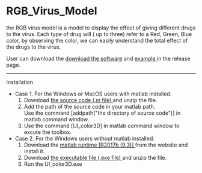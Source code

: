 # RGB_Virus_Model
the RGB virus model is a model to display the effect of giving different drugs to the virus. Each type of drug will ( up to three) refer to a Red, Green, Blue color, by observing the color, we can easily understand the total effect of the drugs to the virus.

User can download the <a href="https://github.com/YunAnGitHub/RGB_Virus_Model/tags"> download the software</a> and <a href="https://github.com/YunAnGitHub/RGB_Virus_Model/releases/tag/Example"> example </a> in the release page.

<hr>
Installation
<ul>
<li>Case 1. For the Windows or MacOS users with matlab installed.
<ol>
<li> Download  <a href="https://github.com/YunAnGitHub/RGB_Virus_Model/tags"> the source code (.m file) </a> and unzip the file. 
<li> Add the path of the source code in your matlab path.<br> 
     Use the command [addpath("the directory of source code")] in matlab command window.
<li> Use the command [UI_color3D] in matlab command window to excute the toolbox. 
</ol>
<li>Case 2. For the Windows users without matlab installed.
<ol>
<li> Download the <a href="https://ch.mathworks.com/products/compiler/matlab-runtime.html"> matlab runtime [R2017b (9.3)] </a> from the website and install it. 
<li> Download  <a href="https://github.com/YunAnGitHub/RGB_Virus_Model/tags"> the executable file (.exe file) </a> and unzip the file. 
<li> Run the UI_color3D.exe  
</ol>

